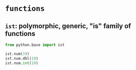 # `functions`

## `ist`: polymorphic, generic, "is" family of functions
```python
from python.base import ist

ist.num(19)
ist.num.dbl(19)
ist.num.int(19)
```
